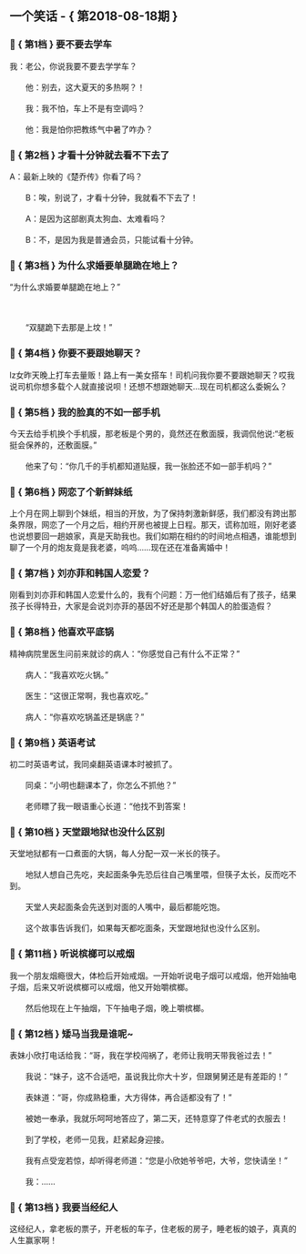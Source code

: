## 一个笑话 - { 第2018-08-18期 }
</hr>

### :jack_o_lantern: { 第1档 } 要不要去学车
我：老公，你说我要不要去学学车？<br/><br/>　　他：别去，这大夏天的多热啊？！<br/><br/>　　我：我不怕，车上不是有空调吗？<br/><br/>　　他：我是怕你把教练气中暑了咋办？


### :jack_o_lantern: { 第2档 } 才看十分钟就去看不下去了
A：最新上映的《楚乔传》你看了吗？<br/><br/>　　B：唉，别说了，才看十分钟，我就看不下去了！<br/><br/>　　A：是因为这部剧真太狗血、太难看吗？<br/><br/>　　B：不，是因为我是普通会员，只能试看十分钟。


### :jack_o_lantern: { 第3档 } 为什么求婚要单腿跪在地上？
“为什么求婚要单腿跪在地上？”<br/><br/><br/><br/>　　“双腿跪下去那是上坟！”


### :jack_o_lantern: { 第4档 } 你要不要跟她聊天？
lz女昨天晚上打车去量贩！路上有一美女搭车！司机问我你要不要跟她聊天？哎我说司机你想多载个人就直接说呗！还想不想跟她聊天…现在司机都这么委婉么？


### :jack_o_lantern: { 第5档 } 我的脸真的不如一部手机
今天去给手机换个手机膜，那老板是个男的，竟然还在敷面膜，我调侃他说:“老板挺会保养的，还敷面膜。”<br/><br/>　　他来了句：“你几千的手机都知道贴膜，我一张脸还不如一部手机吗？”


### :jack_o_lantern: { 第6档 } 网恋了个新鲜妹纸
上个月在网上聊到个妹纸，相当的开放，为了保持刺激新鲜感，我们都没有跨出那条界限，网恋了一个月之后，相约开房也被提上日程。那天，谎称加班，刚好老婆也说想要回一趟娘家，真是天助我也。我们如期在相约的时间地点相遇，谁能想到聊了一个月的炮友竟是我老婆，呜呜……现在还在准备离婚中！


### :jack_o_lantern: { 第7档 } 刘亦菲和韩国人恋爱？
刚看到刘亦菲和韩国人恋爱什么的，我有个问题：万一他们结婚后有了孩子，结果孩子长得特丑，大家是会说刘亦菲的基因不好还是那个韩国人的脸蛋造假？


### :jack_o_lantern: { 第8档 } 他喜欢平底锅
精神病院里医生问前来就诊的病人：“你感觉自己有什么不正常？”<br/><br/>　　病人：“我喜欢吃火锅。”<br/><br/>　　医生：“这很正常啊，我也喜欢吃。”<br/><br/>　　病人：“你喜欢吃锅盖还是锅底？”


### :jack_o_lantern: { 第9档 } 英语考试
初二时英语考试，我同桌翻英语课本时被抓了。<br/><br/>　　同桌：“小明也翻课本了，你怎么不抓他？”<br/><br/>　　老师瞟了我一眼语重心长道：“他找不到答案！


### :jack_o_lantern: { 第10档 } 天堂跟地狱也没什么区别
天堂地狱都有一口煮面的大锅，每人分配一双一米长的筷子。<br/><br/>　　地狱人想自己先吃，夹起面条争先恐后往自己嘴里喂，但筷子太长，反而吃不到。<br/><br/>　　天堂人夹起面条会先送到对面的人嘴中，最后都能吃饱。<br/><br/>　　这个故事告诉我们，如果每天都吃面条，天堂跟地狱也没什么区别。


### :jack_o_lantern: { 第11档 } 听说槟榔可以戒烟
我一个朋友烟瘾很大，体检后开始戒烟。一开始听说电子烟可以戒烟，他开始抽电子烟，后来又听说槟榔可以戒烟，他又开始嚼槟榔。<br/><br/>　　然后他现在上午抽烟，下午抽电子烟，晚上嚼槟榔。


### :jack_o_lantern: { 第12档 } 矮马当我是谁呢~
表妹小欣打电话给我：“哥，我在学校闯祸了，老师让我明天带我爸过去！”<br/><br/>　　我说：“妹子，这不合适吧，虽说我比你大十岁，但跟舅舅还是有差距的！”<br/><br/>　　表妹道：“哥，你成熟稳重，大方得体，再合适都没有了！”<br/><br/>　　被她一奉承，我就乐呵呵地答应了，第二天，还特意穿了件老式的衣服去！<br/><br/>　　到了学校，老师一见我，赶紧起身迎接。<br/><br/>　　我有点受宠若惊，却听得老师道：“您是小欣她爷爷吧，大爷，您快请坐！”<br/><br/>　　我：......


### :jack_o_lantern: { 第13档 } 我要当经纪人
这经纪人，拿老板的票子，开老板的车子，住老板的房子，睡老板的娘子，真真的人生赢家啊！

